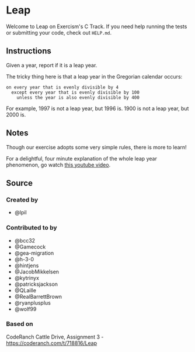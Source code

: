 # Leap

Welcome to Leap on Exercism's C Track.
If you need help running the tests or submitting your code, check out `HELP.md`.

## Instructions

Given a year, report if it is a leap year.

The tricky thing here is that a leap year in the Gregorian calendar occurs:

```text
on every year that is evenly divisible by 4
  except every year that is evenly divisible by 100
    unless the year is also evenly divisible by 400
```

For example, 1997 is not a leap year, but 1996 is.
1900 is not a leap year, but 2000 is.

## Notes

Though our exercise adopts some very simple rules, there is more to learn!

For a delightful, four minute explanation of the whole leap year phenomenon, go watch [this youtube video][video].

[video]: https://www.youtube.com/watch?v=xX96xng7sAE

## Source

### Created by

- @lpil

### Contributed to by

- @bcc32
- @Gamecock
- @gea-migration
- @h-3-0
- @hintjens
- @JacobMikkelsen
- @kytrinyx
- @patricksjackson
- @QLaille
- @RealBarrettBrown
- @ryanplusplus
- @wolf99

### Based on

CodeRanch Cattle Drive, Assignment 3 - https://coderanch.com/t/718816/Leap
